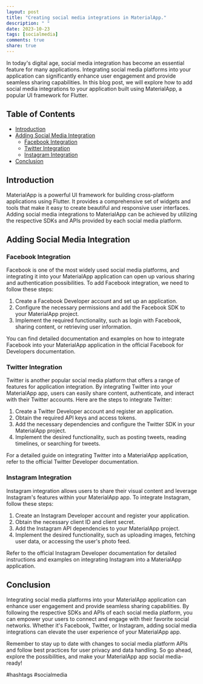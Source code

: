```yaml
---
layout: post
title: "Creating social media integrations in MaterialApp."
description: " "
date: 2023-10-23
tags: [socialmedia]
comments: true
share: true
---
```


In today's digital age, social media integration has become an essential feature for many applications. Integrating social media platforms into your application can significantly enhance user engagement and provide seamless sharing capabilities. In this blog post, we will explore how to add social media integrations to your application built using MaterialApp, a popular UI framework for Flutter.

## Table of Contents
- [Introduction](#introduction)
- [Adding Social Media Integration](#adding-social-media-integration)
  - [Facebook Integration](#facebook-integration)
  - [Twitter Integration](#twitter-integration)
  - [Instagram Integration](#instagram-integration)
- [Conclusion](#conclusion)

## Introduction

MaterialApp is a powerful UI framework for building cross-platform applications using Flutter. It provides a comprehensive set of widgets and tools that make it easy to create beautiful and responsive user interfaces. Adding social media integrations to MaterialApp can be achieved by utilizing the respective SDKs and APIs provided by each social media platform.

## Adding Social Media Integration

### Facebook Integration

Facebook is one of the most widely used social media platforms, and integrating it into your MaterialApp application can open up various sharing and authentication possibilities. To add Facebook integration, we need to follow these steps:

1. Create a Facebook Developer account and set up an application.
2. Configure the necessary permissions and add the Facebook SDK to your MaterialApp project.
3. Implement the required functionality, such as login with Facebook, sharing content, or retrieving user information.

You can find detailed documentation and examples on how to integrate Facebook into your MaterialApp application in the official Facebook for Developers documentation.

### Twitter Integration

Twitter is another popular social media platform that offers a range of features for application integration. By integrating Twitter into your MaterialApp app, users can easily share content, authenticate, and interact with their Twitter accounts. Here are the steps to integrate Twitter:

1. Create a Twitter Developer account and register an application.
2. Obtain the required API keys and access tokens.
3. Add the necessary dependencies and configure the Twitter SDK in your MaterialApp project.
4. Implement the desired functionality, such as posting tweets, reading timelines, or searching for tweets.

For a detailed guide on integrating Twitter into a MaterialApp application, refer to the official Twitter Developer documentation.

### Instagram Integration

Instagram integration allows users to share their visual content and leverage Instagram's features within your MaterialApp app. To integrate Instagram, follow these steps:

1. Create an Instagram Developer account and register your application.
2. Obtain the necessary client ID and client secret.
3. Add the Instagram API dependencies to your MaterialApp project.
4. Implement the desired functionality, such as uploading images, fetching user data, or accessing the user's photo feed.

Refer to the official Instagram Developer documentation for detailed instructions and examples on integrating Instagram into a MaterialApp application.

## Conclusion

Integrating social media platforms into your MaterialApp application can enhance user engagement and provide seamless sharing capabilities. By following the respective SDKs and APIs of each social media platform, you can empower your users to connect and engage with their favorite social networks. Whether it's Facebook, Twitter, or Instagram, adding social media integrations can elevate the user experience of your MaterialApp app.

Remember to stay up to date with changes to social media platform APIs and follow best practices for user privacy and data handling. So go ahead, explore the possibilities, and make your MaterialApp app social media-ready!

#hashtags #socialmedia